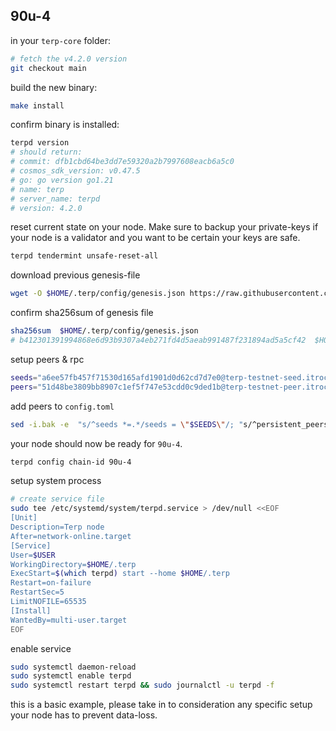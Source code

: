 ## 90u-4

in your `terp-core` folder:
```sh
# fetch the v4.2.0 version
git checkout main
```

build the new binary: 
```sh
make install
```

confirm binary is installed:
```sh
terpd version 
# should return: 
# commit: dfb1cbd64be3dd7e59320a2b7997608eacb6a5c0
# cosmos_sdk_version: v0.47.5
# go: go version go1.21
# name: terp
# server_name: terpd
# version: 4.2.0
```

reset current state on your node. Make sure to backup your private-keys if your node is a validator and you want to be certain your keys are safe. 
```sh
terpd tendermint unsafe-reset-all
```

download previous genesis-file
```sh
wget -O $HOME/.terp/config/genesis.json https://raw.githubusercontent.com/terpnetwork/networks/main/testnet/90u-4/genesis.json
```

confirm sha256sum of genesis file
```sh
sha256sum  $HOME/.terp/config/genesis.json
# b412301391994868e6d93b9307a4eb271fd4d5aeab991487f231894ad5a5cf42  $HOME/.terp/config/genesis.json
```
setup peers & rpc 
```sh
seeds="a6ee57fb457f71530d165afd1901d0d62cd7d7e0@terp-testnet-seed.itrocket.net:13656"
peers="51d48be3809bb8907c1ef5f747e53cdd0c9ded1b@terp-testnet-peer.itrocket.net:13656,57d7ad4f7d482655c497ca61378df8333868d0a4@testnet-peer.terp.network:26656" 
```

add peers to `config.toml`
```sh
sed -i.bak -e  "s/^seeds *=.*/seeds = \"$SEEDS\"/; "s/^persistent_peers *=.*/persistent_peers = \"$peers\"/" $HOME/.terp/config/config.toml 
```

your node should now be ready for `90u-4`.
```sh
terpd config chain-id 90u-4
```

setup system process
```sh
# create service file
sudo tee /etc/systemd/system/terpd.service > /dev/null <<EOF
[Unit]
Description=Terp node
After=network-online.target
[Service]
User=$USER
WorkingDirectory=$HOME/.terp
ExecStart=$(which terpd) start --home $HOME/.terp
Restart=on-failure
RestartSec=5
LimitNOFILE=65535
[Install]
WantedBy=multi-user.target
EOF
```

enable service
```sh
sudo systemctl daemon-reload
sudo systemctl enable terpd
sudo systemctl restart terpd && sudo journalctl -u terpd -f
```

this is a basic example, please take in to consideration any specific setup your node has to prevent data-loss.